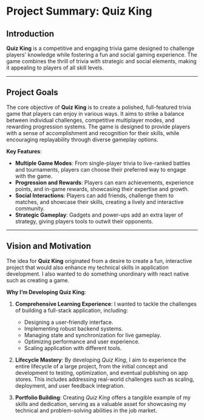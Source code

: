 # Project Summary: Quiz King

## Introduction

**Quiz King** is a competitive and engaging trivia game designed to challenge players' knowledge while fostering a fun and social gaming experience. The game combines the thrill of trivia with strategic and social elements, making it appealing to players of all skill levels. 

---

## Project Goals

The core objective of **Quiz King** is to create a polished, full-featured trivia game that players can enjoy in various ways. It aims to strike a balance between individual challenges, competitive multiplayer modes, and rewarding progression systems. The game is designed to provide players with a sense of accomplishment and recognition for their skills, while encouraging replayability through diverse gameplay options.

**Key Features**:
- **Multiple Game Modes**: From single-player trivia to live-ranked battles and tournaments, players can choose their preferred way to engage with the game.
- **Progression and Rewards**: Players can earn achievements, experience points, and in-game rewards, showcasing their expertise and growth.
- **Social Interactions**: Players can add friends, challenge them to matches, and showcase their skills, creating a lively and interactive community.
- **Strategic Gameplay**: Gadgets and power-ups add an extra layer of strategy, giving players tools to outwit their opponents.

---

## Vision and Motivation

The idea for **Quiz King** originated from a desire to create a fun, interactive project that would also enhance my technical skills in application development. I also wanted to do something unordinary with react native such as creating a game.

**Why I’m Developing Quiz King**:
1. **Comprehensive Learning Experience**: I wanted to tackle the challenges of building a full-stack application, including:
   - Designing a user-friendly interface.
   - Implementing robust backend systems.
   - Managing state and synchronization for live gameplay.
   - Optimizing performance and user experience.
   - Scaling application with different tools.

2. **Lifecycle Mastery**: By developing *Quiz King*, I aim to experience the entire lifecycle of a large project, from the initial concept and development to testing, optimization, and eventual publishing on app stores. This includes addressing real-world challenges such as scaling, deployment, and user feedback integration.

3. **Portfolio Building**: Creating *Quiz King* offers a tangible example of my skills and dedication, serving as a valuable asset for showcasing my technical and problem-solving abilities in the job market.


## 
